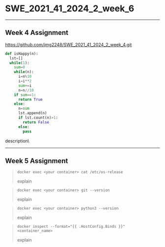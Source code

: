 # SWE_2021_41_2024_2_week_6

---

## Week 4 Assignment
https://github.com/jmg2248/SWE_2021_41_2024_2_week_4.git

```python
def isHappy(n):
  lst=[]
  while(1):
    sum=0
    while(n):
      i=n%10
      i=i**2
      sum+=i
      n=n//10
    if sum==1:
      return True
    else:
      n=sum
      lst.append(n)
      if lst.count(n)>1:
        return False
      else:
        pass
```

description\

---

## Week 5 Assignment
> ```shell
> docker exec <your container> cat /etc/os-release
> ```
> explain

> ```console
> docker exec <your container> git --version
> ```
> explain

> ```console
> docker exec <your container> python3 --version
> ```
> explain

> ```console
> docker inspect --format="{{ .HostConfig.Binds }}" <container_name>
> ```
> explain
